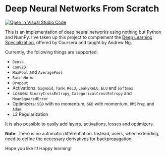 # Deep Neural Networks From Scratch

[![Open in Visual Studio Code](https://open.vscode.dev/badges/open-in-vscode.svg)](https://open.vscode.dev/MalayAgr/DeepNeuralNetwork-Scratch)

This is an implementation of deep neural networks using nothing but Python and NumPy. I've taken up this project to complement the [Deep Learning Specialization](https://www.coursera.org/specializations/deep-learning), offered by Coursera and taught by Andrew Ng.

Currently, the following things are supported:

- `Dense`
- `Conv2D`
- `MaxPool` and `AveragePool`
- `BatchNorm`
- `Dropout`
- Activations: `Sigmoid`, `TanH`, `ReLU`, `LeakyReLU`, `ELU` and `Softmax`
- Losses: `BinaryCrossEntropy`, `CategoricalCrossEntropy` and `MeanSquaredError`
- Optimizers: `SGD` with no momentum, `SGD` with momentum, `RMSProp` and `Adam`
- L2 Regularization

It is also possible to easily add layers, activations, losses and optimizers.

**Note**: There is no automatic differentiation. Instead, users, when extending, need to define the necessary derivatives for backpropagation.

Hope you like it! Happy learning!
